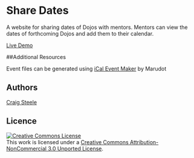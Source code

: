 Share Dates
=============

A website for sharing dates of Dojos with mentors. Mentors can view the dates of forthcoming Dojos and add them to their calendar.<br/>

[Live Demo](http://glasgow.coderdojo.co/dates/) 

##Additional Resources

Event files can be generated using [iCal Event Maker](http://apps.marudot.com/ical/) 
by Marudot <br />

## Authors 
[Craig Steele](https://github.com/Craig88) <br/>


## Licence

<a rel="license" href="http://creativecommons.org/licenses/by-nc/3.0/deed.en_US"><img alt="Creative Commons License" style="border-width:0" src="http://i.creativecommons.org/l/by-nc/3.0/88x31.png" /></a><br />This work is licensed under a <a rel="license" href="http://creativecommons.org/licenses/by-nc/3.0/deed.en_US">Creative Commons Attribution-NonCommercial 3.0 Unported License</a>.
